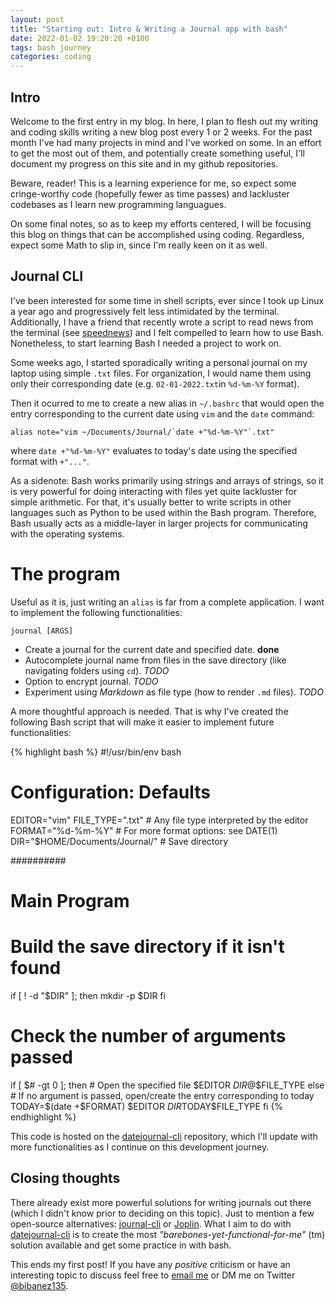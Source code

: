 ```yaml
---
layout: post
title: "Starting out: Intro & Writing a Journal app with bash"
date: 2022-01-02 19:20:20 +0100
tags: bash journey
categories: coding
---
```

## Intro

Welcome to the first entry in my blog. 
In here, I plan to flesh out my writing and coding skills writing a new blog post every 1 or 2 weeks.
For the past month I've had many projects in mind and I've worked on some.
In an effort to get the most out of them, and potentially create something useful, I'll document my progress on this site and in my github repositories.

Beware, reader! This is a learning experience for me, so expect some cringe-worthy code (hopefully fewer as time passes) and lackluster codebases as I learn new programming languagues.

On some final notes, so as to keep my efforts centered, I will be focusing this blog on things that can be accomplished using coding.
Regardless, expect some Math to slip in, since I'm really keen on it as well.


## Journal CLI

I've been interested for some time in shell scripts, ever since I took up Linux a year ago and progressively felt less intimidated by the terminal.
Additionally, I have a friend that recently wrote a script to read news from the terminal (see [speednews](https://github.com/canales2002/speednews)) and I felt compelled to learn how to use Bash.
Nonetheless, to start learning Bash I needed a project to work on.

Some weeks ago, I started sporadically writing a personal journal on my laptop using simple `.txt` files.
For organization, I would name them using only their corresponding date (e.g. `02-01-2022.txt`in `%d-%m-%Y` format).

Then it ocurred to me to create a new alias in `~/.bashrc` that would open the entry corresponding to the current date using `vim` and the `date` command:

	alias note="vim ~/Documents/Journal/`date +"%d-%m-%Y"`.txt"

where `date +"%d-%m-%Y"` evaluates to today's date using the specified format with `+"..."`.

As a sidenote: Bash works primarily using strings and arrays of strings, so it is very powerful for doing interacting with files yet quite lackluster for simple arithmetic. 
For that, it's usually better to write scripts in other languages such as Python to be used within the Bash program.
Therefore, Bash usually acts as a middle-layer in larger projects for communicating with the operating systems.

# The program

Useful as it is, just writing an `alias` is far from a complete application.
I want to implement the following functionalities:
	
	journal [ARGS]

- Create a journal for the current date and specified date. **done**
- Autocomplete journal name from files in the save directory (like navigating folders using `cd`). _TODO_
- Option to encrypt journal. _TODO_
- Experiment using _Markdown_ as file type (how to render `.md` files). _TODO_

A more thoughtful approach is needed.
That is why I've created the following Bash script that will make it easier to implement future functionalities:

{% highlight bash %}
#!/usr/bin/env bash

# Configuration: Defaults
EDITOR="vim"
FILE_TYPE=".txt"                # Any file type interpreted by the editor
FORMAT="%d-%m-%Y"               # For more format options: see DATE(1)
DIR="$HOME/Documents/Journal/"  # Save directory
 
##########
 
# Main Program
 
# Build the save directory if it isn't found
if [ ! -d "$DIR" ]; then
	mkdir -p $DIR
fi

# Check the number of arguments passed
if [ $# -gt 0 ]; then
	# Open the specified file
	$EDITOR $DIR$@$FILE_TYPE
else
	# If no argument is passed, open/create the entry corresponding to today
	TODAY=$(date +$FORMAT)
	$EDITOR $DIR$TODAY$FILE_TYPE
fi
{% endhighlight %}

This code is hosted on the [datejournal-cli](https://github.com/bibanez/datejournal-cli) repository, which I'll update with more functionalities as I continue on this development journey.

## Closing thoughts

There already exist more powerful solutions for writing journals out there (which I didn't know prior to deciding on this topic).
Just to mention a few open-source alternatives: [journal-cli][1] or [Joplin](https://joplinapp.org/).
What I aim to do with [datejournal-cli][1] is to create the most _"barebones-yet-functional-for-me"_ (tm) solution available and get some practice in with bash.

This ends my first post! If you have any _positive_ criticism or have an interesting topic to discuss feel free to [email me](mailto:bibanez@protonmail.com) or DM me on Twitter [@bibanez135](https://twitter.com/bibanez135).

[1]: (https://github.com/bibanez/datejournal-cli)
